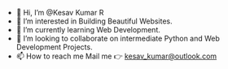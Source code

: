 - 👋 Hi, I’m @Kesav Kumar R
- 👀 I’m interested in Building Beautiful Websites.
- 🌱 I’m currently learning Web Development.
- 💞️ I’m looking to collaborate on intermediate Python and Web Development Projects.
- 📫 How to reach me Mail me 👉 kesav_kumar@outlook.com

